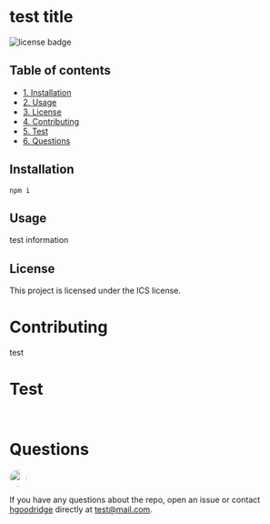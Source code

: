 
# test title  

![license badge](https://img.shields.io/badge/license-ICS-red)  

## Table of contents
* [1. Installation](#installation)
* [2. Usage](#usage)
* [3. License](#license)
* [4. Contributing](#contributing)
* [5. Test](#test)
* [6. Questions](#questions)


## Installation
```
npm i
```

## Usage  

test information

## License

This project is licensed under the ICS license.


# Contributing  
  

test  

# Test  
```
  
```

# Questions



<img src="https://avatars1.githubusercontent.com/u/59900601?v=4" style="border-radius: 16px" width="30" />


If you have any questions about the repo, open an issue or contact [hgoodridge](https://api.github.com/users/hgoodridge) directly at test@mail.com.

